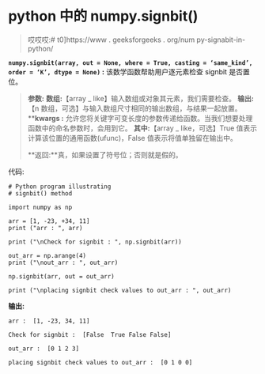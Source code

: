 # python 中的 numpy.signbit()

> 哎哎哎:# t0]https://www . geeksforgeeks . org/num py-signabit-in-python/

**`numpy.signbit(array, out = None, where = True, casting = ‘same_kind’, order = ‘K’, dtype = None)` :** 该数学函数帮助用户逐元素检查 signbit 是否置位。

> **参数:**
> **数组:**【array _ like】输入数组或对象其元素，我们需要检查。
> **输出:**【n 数组，可选】与输入数组尺寸相同的输出数组，与结果一起放置。
> ****kwargs :** 允许您将关键字可变长度的参数传递给函数。当我们想要处理函数中的命名参数时，会用到它。
> **其中:**【array _ like，可选】True 值表示计算该位置的通用函数(ufunc)，False 值表示将值单独留在输出中。
> 
> **返回:**真，如果设置了符号位；否则就是假的。

代码:

```
# Python program illustrating 
# signbit() method 

import numpy as np 

arr = [1, -23, +34, 11]
print ("arr : ", arr)

print ("\nCheck for signbit : ", np.signbit(arr))

out_arr = np.arange(4)
print ("\nout_arr : ", out_arr)

np.signbit(arr, out = out_arr)

print ("\nplacing signbit check values to out_arr : ", out_arr)
```

**输出:**

```
arr :  [1, -23, 34, 11]

Check for signbit :  [False  True False False]

out_arr :  [0 1 2 3]

placing signbit check values to out_arr :  [0 1 0 0]

```